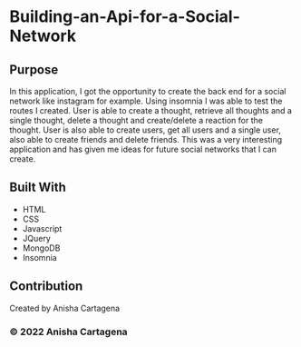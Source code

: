 # Building-an-Api-for-a-Social-Network

## Purpose
In this application, I got the opportunity to create the back end for a social network like instagram for example. Using insomnia I was able to test the routes I created.
User is able to create a thought, retrieve all thoughts and a single thought, delete a thought and create/delete a reaction for the thought. User is also able to 
create users, get all users and a single user, also able to create friends and delete friends. This was a very interesting application and has given me ideas for future
social networks that I can create.


## Built With
* HTML
* CSS
* Javascript
* JQuery
* MongoDB
* Insomnia


## Contribution
Created by Anisha Cartagena

### © 2022 Anisha Cartagena
